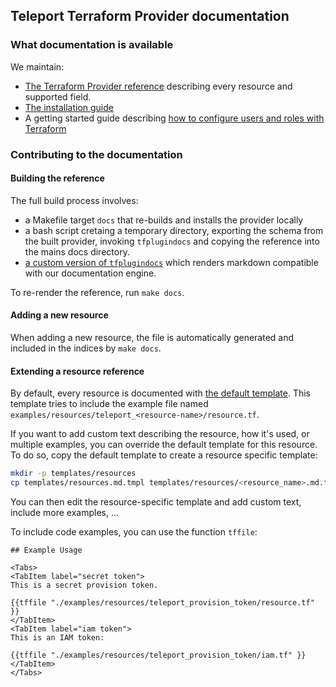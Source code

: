 ## Teleport Terraform Provider documentation


### What documentation is available

We maintain:
- [The Terraform Provider reference](https://goteleport.com/docs/reference/terraform-provider/) describing every resource and supported field.
- [The installation guide](https://goteleport.com/docs/management/dynamic-resources/terraform-provider/)
- A getting started guide describing [how to configure users and roles with Terraform](https://goteleport.com/docs/management/dynamic-resources/user-and-role/)

### Contributing to the documentation

#### Building the reference

The full build process involves:
- a Makefile target `docs` that re-builds and installs the provider locally
- a bash script cretaing a temporary directory, exporting the schema from the built provider, invoking `tfplugindocs`
  and copying the reference into the mains docs directory.
- [a custom version of `tfplugindocs`](https://github.com/gravitational/terraform-plugin-docs) which renders markdown
  compatible with our documentation engine.

To re-render the reference, run `make docs`.

#### Adding a new resource

When adding a new resource, the file is automatically generated and included in the indices by `make docs`.

#### Extending a resource reference

By default, every resource is documented with [the default template](./templates/resources.md.tmpl).
This template tries to include the example file named `examples/resources/teleport_<resource-name>/resource.tf`.

If you want to add custom text describing the resource, how it's used, or multiple examples, you can override the
default template for this resource. To do so, copy the default template to create a resource specific template:

```bash
mkdir -p templates/resources
cp templates/resources.md.tmpl templates/resources/<resource_name>.md.tmpl
```

You can then edit the resource-specific template and add custom text, include more examples, ...

To include code examples, you can use the function `tffile`:

```gotemplate
## Example Usage

<Tabs>
<TabItem label="secret token">
This is a secret provision token.

{{tffile "./examples/resources/teleport_provision_token/resource.tf" }}
</TabItem>
<TabItem label="iam token">
This is an IAM token:

{{tffile "./examples/resources/teleport_provision_token/iam.tf" }}
</TabItem>
</Tabs>
```
